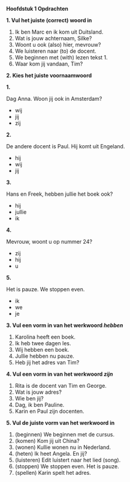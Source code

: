 **Hoofdstuk 1  Opdrachten**

**1. Vul het juiste (correct) woord in**

1. Ik ben Marc en ik kom uit Duitsland.
2. Wat is jouw achternaam, Silke?
3. Woont u ook (also) hier, mevrouw?
4. We luisteren naar (to) de docent.
5. We beginnen met (with) lezen tekst 1.
6. Waar kom jij vandaan, Tim?

**2. Kies het juiste voornaamwoord**

**1.**

Dag Anna. Woon jij ook in Amsterdam?

- wij
- jij
- zij

**2.**

De andere docent is Paul. Hij komt uit Engeland.

- hij
- wij
- jij

**3.**

Hans en Freek, hebben jullie het boek ook?

- hij
- jullie
- ik

**4.**

Mevrouw, woont u op nummer 24?

- zij
- hij
- u

**5.**

Het is pauze. We stoppen even.

- ik
- we
- je

**3. Vul een vorm in van het werkwoord _hebben_**

1. Karolina heeft een boek.
2. Ik heb twee dagen les.
3. Wij hebben een boek.
4. Jullie hebben nu pauze.
5. Heb jij het adres van Tim?

**4. Vul een vorm in van het werkwoord _zijn_**

1. Rita is de docent van Tim en George.
2. Wat is jouw adres?
3. Wie ben jij?
4. Dag, ik ben Pauline.
5. Karin en Paul zijn docenten.

**5. Vul de juiste vorm van het werkwoord in**

1. (beginnen) We beginnen met de cursus.
2. (komen) Kom jij uit China?
3. (wonen) Kullie wonen nu in Nederland.
4. (heten) Ik heet Angela. En jij?
5. (luisteren) Edit luistert naar het lied (song).
6. (stoppen) We stoppen even. Het is pauze.
7. (spellen) Karin spelt het adres.
